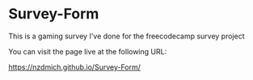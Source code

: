 # Survey-Form

This is a gaming survey I've done for the freecodecamp survey project

You can visit the page live at the following URL:

https://nzdmich.github.io/Survey-Form/
